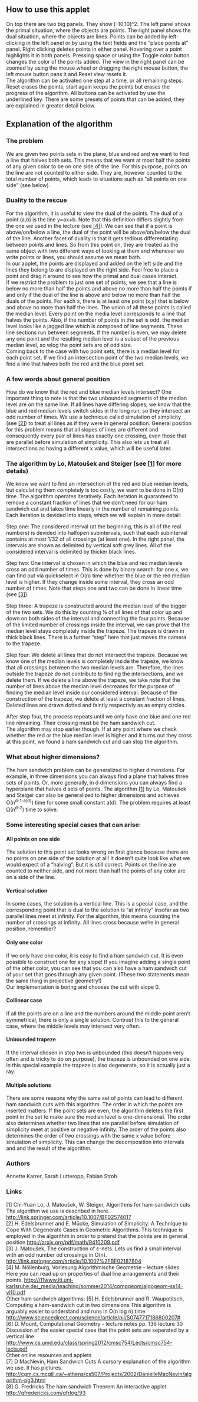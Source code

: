 <h2>How to use this applet</h2>
On top there are two big panels. They show [-10,10]^2. The left panel shows the primal situation, where the objects are points. The right panel shows the dual situation, where the objects are lines. Points can be added by left-clicking in the left panel or by using the text fields and the “place points at” panel. Right clicking deletes points in either panel. Hovering over a point highlights it in both panels. Pressing space or using the Toggle color button changes the color of the points added. The view in the right panel can be zoomed by using the mouse wheel or dragging the right mouse button, the left mouse button pans it and Reset view resets it. 
<br>
The algorithm can be activated one step at a time, or all remaining steps. Reset erases the points, start again keeps the points but erases the progress of the algorithm. All buttons can be activated by use the underlined key. There are some presets of points that can be added, they are explained in greater detail below.

<h2>Explanation of the algorithm</h2>
<h3>The problem</h3>
We are given two points sets in the plane, blue and red and we want to find a line that halves both sets. This means that we want at most half the points of any given color to be on one side of the line. For this purpose, points on the line are not counted to either side. They are, however counted to the total number of points, which leads to situations such as "all points on one side" (see below).

<h3>Duality to the rescue</h3>
For the algorithm, it is useful to view the dual of the points. The dual of a point (a,b) is the line y=ax+b. Note that this definition differs slightly from the one we used in the lecture (see <a href="#ref4">[4]</a>). We can see that if a point is above/on/below a line, the dual of the point will be above/on/below the dual of the line. Another facet of duality is that it gets tedious differentiating between points and lines. So from this point on, they are treated as the same object with two different ways of looking at them and whenever we write points or lines, you should assume we mean both.
<br>
In our applet, the points are displayed and added on the left side and the lines they belong to are displayed on the right side. Feel free to place a point and drag it around to see how the primal and dual cases interact.
<br>
If we restrict the problem to just one set of points, we see that a line is below no more than half the points and above no more than half the points if and only if the dual of the line is above and below no more than half the duals of the points. For each x, there is at least one point (x,y) that is below and above no more than half the lines. The union of all these points is called the median level. Every point on the media level corresponds to a line that halves the points. Also, if the number of points in the set is odd, the median level looks like a jagged line which is composed of line segments. These line sections run between segments. If the number is even, we may delete any one point and the resulting median level is a subset of the previous median level, so wlog the point sets are of odd size.
<br>
Coming back to the case with two point sets, there is a median level for each point set.
If we find an intersection point of the two median levels, we find a line that halves both the red and the blue point set.

<h3>A few words about general position</h3>
How do we know that the red and blue median levels intersect? One important thing to note is that the two unbounded segments of the median level are on the same line. If all lines have differing slopes, we know that the blue and red median levels switch sides in the long run, so they intersect an odd number of times. We use a technique called simulation of simplicity (see <a href="#ref2">[2]</a>) to treat all lines as if they were in general position. General position for this problem means that all slopes of lines are different and consequently every pair of lines has exactly one crossing, even those that are parallel before simulation of simplicity.
This also lets us treat all intersections as having a different x value, which will be useful later.

<h3>The algorithm by Lo, Matoušek and Steiger (see <a href="#ref1">[1]</a> for more details)</h3>
We know we want to find an intersection of the red and blue median levels, but calculating them completely is too costly, we want to be done in O(n) time. The algorithm operates iteratively. Each iteration is guaranteed to remove a constant fraction of lines that we don’t need for our ham sandwich cut and takes time linearly in the number of remaining points. Each iteration is devided into steps, which we will explain in more detail:
<p>Step one: The considered interval (at the beginning, this is all of the real numbers) is devided into halfopen subintervals, such that each subinterval contains at most 1/32 of all crossings (at least one). In the right panel, the intervals are shown as delimited by vertical soft grey lines. All of the considered interval is delimited by thicker black lines.</p>
<p>Step two: One interval is chosen in which the blue and red median levels cross an odd number of times. This is done by binary search: for one x, we can find out via quickselect in O(n) time whether the blue or the red median level is higher. If they change inside some interval, they cross an odd number of times. Note that steps one and two can be done in linear time (see <a href="#ref3">[3]</a>).</p>
<p>Step three: A trapeze is constructed around the median level of the bigger of the two sets. We do this by counting ⅛ of all lines of that color up and down on both sides of the interval and connecting the four points. Because of the limited number of crossings inside the interval, we can prove that the median level stays completely inside the trapeze. The trapeze is drawn in thick black lines. There is a further “step” here that just moves the camera to the trapeze.</p>
<p>Step four: We delete all lines that do not intersect the trapeze. Because we know one of the median levels is completely inside the trapeze, we know that all crossings between the two median levels are. Therefore, the lines outside the trapeze do not contribute to finding the intersections, and we delete them. If we delete a line above the trapeze, we take note that the number of lines above the median level decreases for the purpose of finding the median level inside our considered interval. Because of the construction of the trapeze, we delete at least a constant fraction of lines. Deleted lines are drawn dotted and faintly respectivly as as empty circles.</p>
<p>
After step four, the process repeats until we only have one blue and one red line remaining. Their crossing must be the ham sandwich cut.
<br>
The algorithm may stop earlier though. If at any point where we check whether the red or the blue median level is higher and it turns out they cross at this point, we found a ham sandwich cut and can stop the algorithm.
</p>

<h3>What about higher dimensions?</h3>
The ham sandwich problem can be generalized to higher dimensions. For example, in three dimensions you can always find a plane that halves three sets of points. Or, more generally, in d dimensions you can always find a hyperplane that halves d sets of points.
The algorithm <a href="#ref1">[1]</a> by Lo, Matoušek and Steiger can also be generalized to higher dimensions and achieves O(n<sup>d-1-a(d)</sup>) time for some small constant a(d). The problem requires at least Ω(n<sup>d-2</sup>) time to solve.

<h3>Some interesting special cases that can arise:</h3>
<h4>All points on one side</h4>
The solution to this point set looks wrong on first glance because there are no points on one side of the solution at all! It doesn’t quite look like what we would expect of a “halving”. But it is still correct. Points on the line are counted to neither side, and not more than half the points of any color are on a side of the line.
<h4>Vertical solution</h4>
In some cases, the solution is a vertical line. This is a special case, and the corresponding point that is dual to the solution is “at infinity” insofar as two parallel lines meet at infinity. For the algorithm, this means counting the number of crossings at infinity. All lines cross because we’re in general position, remember?
<h4>Only one color</h4>
If we only have one color, it is easy to find a ham sandwich cut. It is even possible to construct one for any slope! If you imagine adding a single point of the other color, you can see that you can also have a ham sandwich cut of your set that goes through any given point. (These two statements mean the same thing in projective geometry!) <br>
Our implementation is boring and chooses the cut with slope 0.
<h4>Collinear case</h4>
If all the points are on a line and the numbers around the middle point aren’t symmetrical, there is only a single solution. Contrast this to the general case, where the middle levels may intersect very often.
<h4>Unbounded trapeze</h4>
If the interval chosen in step two is unbounded (this doesn’t happen very often and is tricky to do on purpose), the trapeze is unbounded on one side. In this special example the trapeze is also degenerate, so it is actually just a ray.
<h4>Multiple solutions</h4>
There are some reasons why the same set of points can lead to different ham sandwich cuts with this algorithm. The order in which the points are inserted matters. If the point sets are even, the algorithm deletes the first point in the set to make sure the median level is one-dimensional. The order also determines whether two lines that are parallel before simulation of simplicity meet at positive or negative infinity. The order of the points also determines the order of two crossings with the same x value before simulation of simplicity. This can change the decomposition into intervals and and the result of the algorithm.

<h3>Authors</h3>
Annette Karrer, Sarah Lutteropp, Fabian Stroh

<h3>Links</h3>
<a name="ref1">[1]</a>  Chi-Yuan Lo, J. Matoušek, W. Steiger, Algorithms for ham-sandwich cuts
    The algorithm we use is described in here.
 <a href="http://link.springer.com/article/10.1007/BF02574017">http://link.springer.com/article/10.1007/BF02574017</a>
<br>
<a name="ref2">[2]</a> H. Edelsbrunner and E. Mücke, Simulation of Simplicity: A Technique to Cope With Degenerate Cases in Geometric Algorithms.
    This technique is employed in the algorithm in order to pretend that the points are in general position
 <a href="http://arxiv.org/pdf/math/9410209.pdf">http://arxiv.org/pdf/math/9410209.pdf</a>
<br>
<a name="ref3">[3]</a> J. Matoušek, The construction of ε-nets.
    Lets us find a small interval with an odd number od crossings in O(n).
 <a href="http://link.springer.com/article/10.1007%2FBF02187804">http://link.springer.com/article/10.1007%2FBF02187804</a>
<br>
<a name="ref4">[4]</a> M. Nöllenburg, Vorlesung Algorithmische Geometrie - lecture slides
    Here you can read up on properties of dual line arrangements and their points.
 <a href="http://i11www.iti.uni-karlsruhe.de/_media/teaching/sommer2014/compgeom/algogeom-ss14-vl10.pdf">http://i11www.iti.uni-karlsruhe.de/_media/teaching/sommer2014/compgeom/algogeom-ss14-vl10.pdf</a>
<br>
Other ham sandwich algorithms:
<a name="ref5">[5]</a> H. Edelsbrunner and R. Waupotitsch, Computing a ham-sandwich cut in two dimensions
    This algorithm is arguably easier to understand and runs in O(n log n) time.
 <a href="http://www.sciencedirect.com/science/article/pii/S0747717186800207#">http://www.sciencedirect.com/science/article/pii/S0747717186800207#</a>
<br>
<a name="ref6">[6]</a> D. Mount, Computational Geometry - lecture notes pp. 136 lecture 30
Discussion of the easier special case that the point sets are seperated by a vertical line
 <a href="http://www.cs.umd.edu/class/spring2012/cmsc754/Lects/cmsc754-lects.pdf">http://www.cs.umd.edu/class/spring2012/cmsc754/Lects/cmsc754-lects.pdf</a>
<br>
Other online resources and applets
<br>
<a name="ref7">[7]</a> D MacNevin, Ham Sandwich Cuts
    A cursory explanation of the algorithm we use. It has pictures.
 <a href="http://cgm.cs.mcgill.ca/~athens/cs507/Projects/2002/DanielleMacNevin/algorithm-pg3.html">http://cgm.cs.mcgill.ca/~athens/cs507/Projects/2002/DanielleMacNevin/algorithm-pg3.html</a>
<br>
<a name="ref8">[8]</a> G. Fredricks The ham sandwich Theorem
    An interactive applet.
 <a href="http://gfredericks.com/gfrlog/93">http://gfredericks.com/gfrlog/93</a>